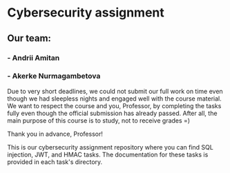 # Cybersecurity assignment
## Our team:
### - Andrii Amitan
### - Akerke Nurmagambetova
Due to very short deadlines, we could not submit our full work on time even though we had sleepless nights and engaged well with the course material. We want to respect the course and you, Professor, by completing the tasks fully even though the official submission has already passed. After all, the main purpose of this course is to study, not to receive grades =)

Thank you in advance, Professor!

This is our cybersecurity assignment repository where you can find SQL injection, JWT, and HMAC tasks. The documentation for these tasks is provided in each task's directory.
